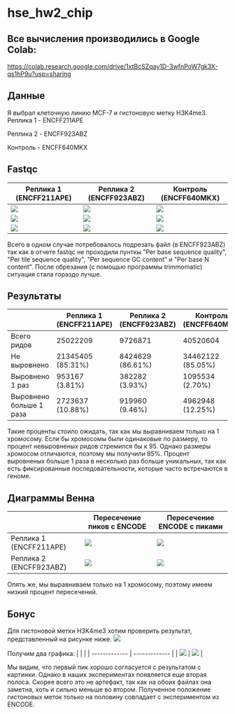 # hse_hw2_chip

## Все вычисления производились в Google Colab:
https://colab.research.google.com/drive/1xtBcSZqay1D-3wfnPoW7gk3X-qs1hP9u?usp=sharing

## Данные 
Я выбрал клеточную линию MCF-7 и гистоновую метку H3K4me3.
Реплика 1 - ENCFF211APE

Реплика 2 - ENCFF923ABZ

Контроль - ENCFF640MKX

## Fastqc
| **Реплика 1 (ENCFF211APE)** | **Реплика 2 (ENCFF923ABZ)** | **Контроль (ENCFF640MKX)** |
| ------------- | ------------- |--------------------|
| ![](pic/hw2_6.png) | ![](pic/hw2_1.png) | ![](pic/hw2_7.png) |
| ![](pic/hw2_3.png) | ![](pic/hw2_9.png) | ![](pic/hw2_5.png) |
| ![](pic/hw2_4.png) | ![](pic/hw2_8.png) | ![](pic/hw2_2.png) |

Всего в одном случае потребовалось подрезать файл (в ENCFF923ABZ) так как в отчете fastqc не проходили пунткы "Per base sequence quality", 
"Per tile sequence quality", "Per sequence GC content" и "Per base N content". После обрезания (с помощью программы trimmomatic) ситуация стала гораздо лучше. 

## Результаты

|  | **Реплика 1 (ENCFF211APE)** | **Реплика 2 (ENCFF923ABZ)** | **Контроль (ENCFF640MKX)** |
| ------------- | ------------- |--------------------| ---- |
| Всего ридов | 25022209 | 9726871 | 40520604 |
| Не выровнено | 21345405 (85.31%) | 8424629 (86.61%) | 34462122 (85.05%) |
| Выровнено 1 раз | 953167 (3.81%) | 382282 (3.93%) | 1095534 (2.70%) |
| Выровнено больше 1 раза | 2723637 (10.88%) | 919960 (9.46%) | 4962948 (12.25%) |


Такие проценты стоило ожидать, так как мы выравниваем только на 1 хромосому. Если бы хромосомы были одинаковые по размеру, то процент невыровненых ридов стремился бы к 95. Однако размеры хромосом отличаются, поэтому мы получили 85%. Процент выровненых больше 1 раза в несколько раз больше уникальных, так как есть фиксированные последовательности, которые часто встречаются в геноме.

## Диаграммы Венна 
|  | **Пересечение пиков с ENCODE** | **Пересечение ENCODE с пиками** |
| ------------- | ------------- |--------------------|
| Реплика 1 (ENCFF211APE) | ![](pic/venn_4.png) | ![](pic/venn_1.png) |
| Реплика 2 (ENCFF923ABZ) | ![](pic/venn_2.png) | ![](pic/venn_3.png) |

Опять же, мы выравниваем только на 1 хромосому, поэтому имеем низкий процент пересечений. 


## Бонус
Для гистоновой метки H3K4me3 хотим проверить результат, представленный на рисунке ниже.
![](pic/bonus_teor.png)

Получим два графика:
| |  |
| ------------- | ------------- |
| ![](pic/result.png) | ![](pic/result_2.png) |

Мы видим, что первый пик хорошо согласуется с результатом с картинки. Однако в наших экспериментах появляется еще вторая полоса. Скорее всего это не артефакт, так как на обоих файлах она заметна, хоть и сильно меньше во втором. Полученное положение гистоновых меток только на половину совпадает с экспериментом из ENCODE. 
